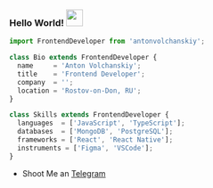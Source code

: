 ### Hello World! <img src="https://raw.githubusercontent.com/iampavangandhi/iampavangandhi/master/gifs/Hi.gif" width="30px">

```js
import FrontendDeveloper from 'antonvolchanskiy';

class Bio extends FrontendDeveloper {
  name     = 'Anton Volchanskiy';
  title    = 'Frontend Developer';
  company  = '';
  location = 'Rostov-on-Don, RU';
}

class Skills extends FrontendDeveloper {
  languages  = ['JavaScript', 'TypeScript'];
  databases  = ['MongoDB', 'PostgreSQL'];
  frameworks = ['React', 'React Native'];
  instruments = ['Figma', 'VSCode'];
}
```

- Shoot Me an [Telegram](https://t.me/antonivanovichii)
